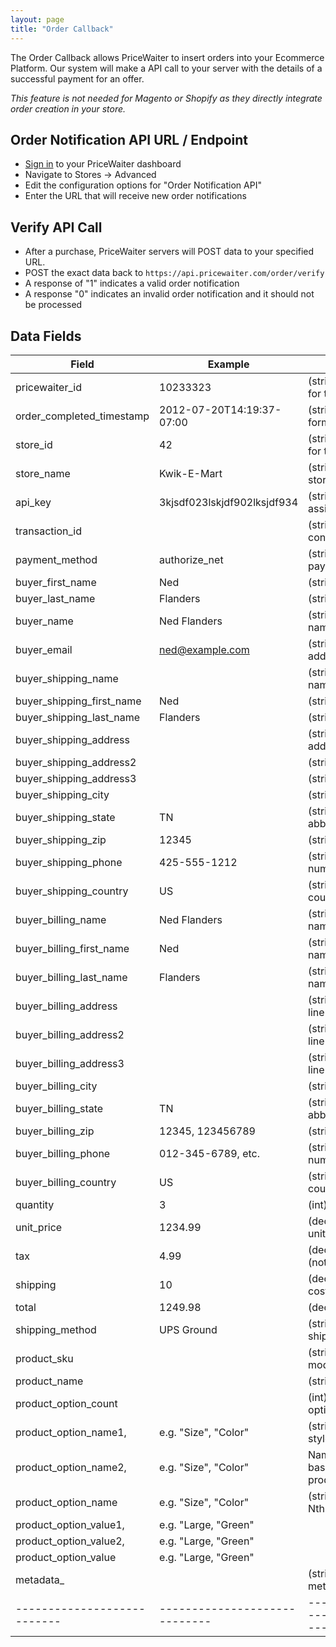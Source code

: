 ```yaml
---
layout: page
title: "Order Callback"
---
```


The Order Callback allows PriceWaiter to insert orders into your Ecommerce Platform.
Our system will make a API call to your server with the details of a successful payment for an offer.

*This feature is not needed for Magento or Shopify as they directly integrate order creation in your store.*

Order Notification API URL / Endpoint
-------------------------------------

* [Sign in](https://manage.pricewaiter.com/) to your PriceWaiter dashboard
* Navigate to Stores -> Advanced
* Edit the configuration options for "Order Notification API"
* Enter the URL that will receive new order notifications

Verify API Call
---------------

* After a purchase, PriceWaiter servers will POST data to your specified URL.
* POST the exact data back to `https://api.pricewaiter.com/order/verify`
* A response of "1" indicates a valid order notification
* A response "0" indicates an invalid order notification and it should not be processed

Data Fields
-----------

|           Field           | Example                     | Notes                                 |
|---------------------------|-----------------------------|---------------------------------------|
| pricewaiter_id            | 10233323                    | (string) PriceWaiter ID for the order |
| order_completed_timestamp | 2012-07-20T14:19:37-07:00   | (string) ISO 8601-formatted date/time |
| store_id                  | 42                          | (string) PriceWaiter ID for the store |
| store_name				| Kwik-E-Mart				  | (string) Name of the store as entered |
| api_key                   | 3kjsdf023lskjdf902lksjdf934 | (string) API Key assigned to the site |
| transaction_id            |                             | (string) Payment confirmation code    |
| payment_method            | authorize_net               | (string) Name of payment processor    |
| buyer_first_name          | Ned                         | (string)                              |
| buyer_last_name           | Flanders                    | (string)                              |
| buyer_name                | Ned Flanders                | (string) Buyer's full name            |
| buyer_email               | ned@example.com             | (string) Buyer's email address        |
| buyer_shipping_name       |                             | (string) Ship to full name            |
| buyer_shipping_first_name | Ned                         | (string)                              |
| buyer_shipping_last_name  | Flanders                    | (string)                              |
| buyer_shipping_address    |                             | (string) Ship to address              |
| buyer_shipping_address2   |                             | (string)                              |
| buyer_shipping_address3   |                             | (string)                              |
| buyer_shipping_city       |                             | (string) Ship to city                 |
| buyer_shipping_state      | TN                          | (string) 2-letter state abbreviation  |
| buyer_shipping_zip        | 12345                       | (string) US zip code                  |
| buyer_shipping_phone      | 425-555-1212                | (string) Buyer's phone number         |
| buyer_shipping_country    | US                          | (string) 2-letter country code        |
| buyer_billing_name        | Ned Flanders                | (string) Bill to full name            |
| buyer_billing_first_name  | Ned                         | (string) Bill to first name           |
| buyer_billing_last_name   | Flanders                    | (string) Bill to last name            |
| buyer_billing_address     |                             | (string) Bill to address line 1       |
| buyer_billing_address2    |                             | (string) Bill to address line 2       |
| buyer_billing_address3    |                             | (string) Bill to address line 3       |
| buyer_billing_city        |                             | (string) Bill to city                 |
| buyer_billing_state       | TN                          | (string) 2-letter state abbreviation  |
| buyer_billing_zip         | 12345, 123456789            | (string) Postal code                  |
| buyer_billing_phone       | 012-345-6789, etc.          | (string) Buyer's phone number         |
| buyer_billing_country     | US                          | (string) 2-letter country code        |
| quantity					| 3							  | (int) Total quantity				  |
| unit_price				| 1234.99 					  | (decimal) Price per unit              |
| tax						| 4.99 						  | (decimal) Tax cost (not % rate)       |
| shipping					| 10						  | (decimal) Shipping cost               |
| total						| 1249.98 					  | (decimal) Order total                 |
| shipping_method           | UPS Ground                  | (string) Name of shipping method      |
| product_sku               |                             | (string) Product sku / model number   |
| product_name				|							  | (string) Product Name				  |
| product_option_count		|							  | (int) total number of options         |
| product_option_name1,		| e.g. "Size", "Color"		  | (string) size, color, style, etc.     |
| product_option_name2,		| e.g. "Size", "Color"		  | Name of the Nth (1-based up to product_option_count)|
| product_option_name<N>	| e.g. "Size", "Color"		  | (string) Value for the Nth product option.|
| product_option_value1,	| e.g. "Large, "Green"		  | 									  |
| product_option_value2,	| e.g. "Large, "Green"		  |                                       |
| product_option_value<N>	| e.g. "Large, "Green"		  |										  |
| metadata_<KEY>            |                             | (string) value of metadata properties |
|---------------------------|-----------------------------|---------------------------------------|
